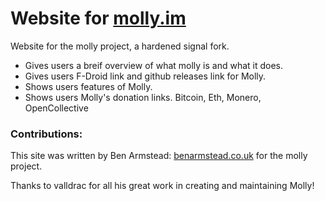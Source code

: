 # Website for [molly.im](https://molly.im)

Website for the molly project, a hardened signal fork.

- Gives users a breif overview of what molly is and what it does.
- Gives users F-Droid link and github releases link for Molly.
- Shows users features of Molly.
- Shows users Molly's donation links. Bitcoin, Eth, Monero, OpenCollective

### Contributions:
This site was written by Ben Armstead: [benarmstead.co.uk](https://benarmstead.co.uk) for the molly project.

Thanks to valldrac for all his great work in creating and maintaining Molly!
